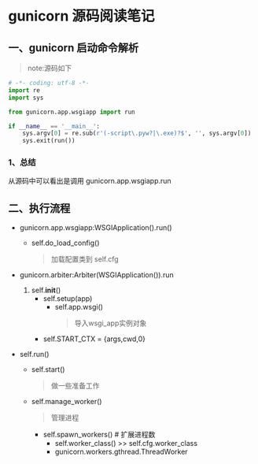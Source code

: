 # gunicorn 源码阅读笔记

## 一、gunicorn 启动命令解析
> note:源码如下

```python
# -*- coding: utf-8 -*-
import re
import sys

from gunicorn.app.wsgiapp import run

if __name__ == '__main__':
    sys.argv[0] = re.sub(r'(-script\.pyw?|\.exe)?$', '', sys.argv[0])
    sys.exit(run())
```
### 1、总结
从源码中可以看出是调用 gunicorn.app.wsgiapp.run

## 二、执行流程

- gunicorn.app.wsgiapp:WSGIApplication().run()
    - self.do_load_config()
      > 加载配置类到 self.cfg


- gunicorn.arbiter:Arbiter(WSGIApplication()).run
    1. self.__init__()
        - self.setup(app)
            - self.app.wsgi()
              > 导入wsgi_app实例对象
        - self.START_CTX = {args,cwd,0}

- self.run()
    - self.start()
      > 做一些准备工作
    - self.manage_worker()
      > 管理进程
        - self.spawn_workers() # 扩展进程数
            - self.worker_class() >> self.cfg.worker_class
            - gunicorn.workers.gthread.ThreadWorker

    


